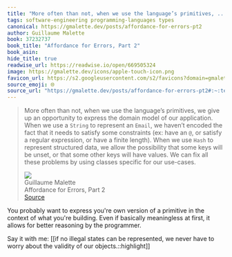 ```yaml
---
title: "More often than not, when we use the language’s primitives, ..."
tags: software-engineering programming-languages types
canonical: https://gmalette.dev/posts/affordance-for-errors-pt2
author: Guillaume Malette
book: 37232737
book_title: "Affordance for Errors, Part 2"
book_asin: 
hide_title: true
readwise_url: https://readwise.io/open/669505324
image: https://gmalette.dev/icons/apple-touch-icon.png
favicon_url: https://s2.googleusercontent.com/s2/favicons?domain=gmalette.dev
source_emoji: 🌐
source_url: "https://gmalette.dev/posts/affordance-for-errors-pt2#:~:text=More%20often%20than,for%20our%20use-cases."
---
```


> More often than not, when we use the language’s primitives, we give up an opportunity to express the domain model of our application. When we use a `String` to represent an `Email`, we haven’t encoded the fact that it needs to satisfy some constraints (ex: have an `@`, or satisfy a regular expression, or have a finite length). When we use `Hash` to represent structured data, we allow the possibility that some keys will be unset, or that some other keys will have values. We can fix all these problems by using classes specific for our use-cases.
> <div class="quoteback-footer"><div class="quoteback-avatar"><img class="mini-favicon" src="https://s2.googleusercontent.com/s2/favicons?domain=gmalette.dev"></div><div class="quoteback-metadata"><div class="metadata-inner"><span style="display:none">FROM:</span><div aria-label="Guillaume Malette" class="quoteback-author"> Guillaume Malette</div><div aria-label="Affordance for Errors, Part 2" class="quoteback-title"> Affordance for Errors, Part 2</div></div></div><div class="quoteback-backlink"><a target="_blank" aria-label="go to the full text of this quotation" rel="noopener" href="https://gmalette.dev/posts/affordance-for-errors-pt2#:~:text=More%20often%20than,for%20our%20use-cases." class="quoteback-arrow"> Source</a></div></div>

You probably want to express you're own version of a primitive in the context of what you're building. Even if basically meaningless at first, it allows for better reasoning by the programmer.

Say it with me: [[if no illegal states can be represented, we never have to worry about the validity of our objects.::highlight]]